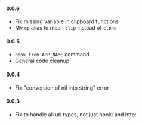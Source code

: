 #### 0.0.6

- Fix missing variable in clipboard functions
- Mv `cp` alias to mean `clip` instead of `clone`

#### 0.0.5

- `hook from APP_NAME` command
- General code cleanup

#### 0.0.4

- Fix "conversion of nil into string" error

#### 0.0.3

- Fix to handle all url types, not just hook: and http:

